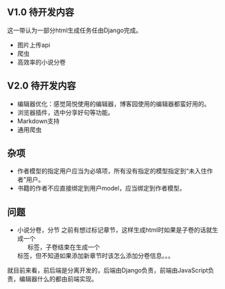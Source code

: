 ## V1.0 待开发内容
这一带认为一部分html生成任务任由Django完成。

- 图片上传api
- 爬虫
- 高效率的小说分卷

## V2.0 待开发内容

- 编辑器优化：感觉简悦使用的编辑器，博客园使用的编辑器都蛮好用的。
- 浏览器插件，选中分享好句等功能。
- Markdown支持
- 通用爬虫


## 杂项

- 作者模型的指定用户应当为必填项，所有没有指定的模型指定到“未入住作者”用户。
- 书籍的作者不应直接绑定到用户model，应当绑定到作者模型。

## 问题

- 小说分卷，分节
之前有想过标记章节，这样生成html时如果是子卷的话就生成一个<ul>标签，子卷结束在生成一个</ul>标签，但不知道如果添加新章节时该怎么添加分卷信息。。。


就目前来看，前后端是分离开发的，后端由Django负责，前端由JavaScript负责，编辑器什么的都由前端实现。